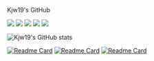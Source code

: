 Kjw19's GitHub

<a href="https://f98coding-practice.tistory.com/" target="_blank"><img src="https://img.shields.io/badge/티스토리-black?style=flat-square&logo=Tistory&logoColor=#000000"/></a>
<img src="https://img.shields.io/badge/Java-orange?style=flat-square&logo=Java&logoColor=#000000"/>
<img src="https://img.shields.io/badge/Spring Boot-green?style=flat-square&logo=Spring Boot&logoColor=white"/>
<img src="https://img.shields.io/badge/JPA-green?style=flat-square&logo=JPA&logoColor=white"/>
<img src="https://img.shields.io/badge/myBatis-green?style=flat-square&logo=myBatis&logoColor=white"/>

![Kjw19's GitHub stats](https://github-readme-stats.vercel.app/api?username=Kjw19)

[![Readme Card](https://github-readme-stats.vercel.app/api/pin/?username=Kjw19&repo=school)](https://github.com/Kjw19/school)
[![Readme Card](https://github-readme-stats.vercel.app/api/pin/?username=Kjw19&repo=together)](https://github.com/Kjw19/together)
[![Readme Card](https://github-readme-stats.vercel.app/api/pin/?username=Kjw19&repo=ProjectTeam4)](https://github.com/Kjw19/ProjectTeam4)
